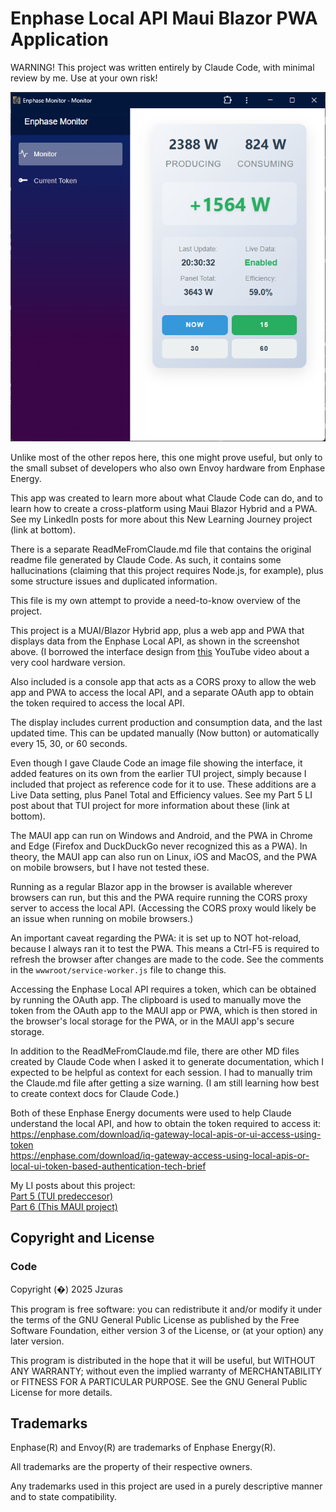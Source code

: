 # Enphase Local API Maui Blazor PWA Application
WARNING! This project was written entirely by Claude Code, with minimal review by me. Use at your own risk!

![Enphase Monitor Screenshot](screenshot.png)

Unlike most of the other repos here, this one might prove useful, but only to the small
subset of developers who also own Envoy hardware from Enphase Energy.

This app was created to learn more about what Claude Code can do, 
and to learn how to create a cross-platform using Maui Blazor Hybrid and a PWA.
See my LinkedIn posts for more about this New Learning Journey project (link at bottom).

There is a separate ReadMeFromClaude.md file that contains the original readme file generated by Claude Code.
As such, it contains some hallucinations (claiming that this project
requires Node.js, for example), plus some structure issues and duplicated information.

This file is my own attempt to provide a need-to-know overview of the project.

This project is a MUAI/Blazor Hybrid app, plus a web app and PWA that displays data from the Enphase Local API, as shown in the screenshot above.
(I borrowed the interface design from [this](https://www.youtube.com/watch?v=sxUrxY4rw74) YouTube video about a very cool hardware version.

Also included is a console app that acts as a CORS proxy to allow the web app and PWA to access the local API,
and a separate OAuth app to obtain the token required to access the local API.

The display includes current production and consumption data, and the last updated time. This can
be updated manually (Now button) or automatically every 15, 30, or 60 seconds.

Even though I gave Claude Code an image file showing the interface, it added features on its own
from the earlier TUI project, simply because I included that project as reference code for it to use.
These additions are a Live Data setting, plus Panel Total and Efficiency values.
See my Part 5 LI post about that TUI project for more information about these (link at bottom).

The MAUI app can run on Windows and Android, and the PWA in Chrome and Edge (Firefox and DuckDuckGo
never recognized this as a PWA). In theory, the MAUI app can also run on Linux, iOS and MacOS, 
and the PWA on mobile browsers, but I have not tested these. 

Running as a regular Blazor app in the browser is available wherever browsers can run, but this
and the PWA require running the CORS proxy server to access the local API. 
(Accessing the CORS proxy would likely be an issue when running on mobile browsers.)

An important caveat regarding the PWA: it is set up to NOT hot-reload, because I always
ran it to test the PWA. This means a Ctrl-F5 is required to refresh the browser
after changes are made to the code. See the comments in the `wwwroot/service-worker.js` file to change this.

Accessing the Enphase Local API requires a token, which can be obtained by running the OAuth app.
The clipboard is used to manually move the token from the OAuth app to the MAUI app or PWA,
which is then stored in the browser's local storage for the PWA, or in the MAUI app's secure storage.

In addition to the ReadMeFromClaude.md file, there are other MD files created by Claude Code
when I asked it to generate documentation, which I expected to be helpful as context
for each session. I had to manually trim the Claude.md file after getting a size warning.
(I am still learning how best to create context docs for Claude Code.)

Both of these Enphase Energy documents were used to help Claude understand the local API,
and how to obtain the token required to access it:  
https://enphase.com/download/iq-gateway-local-apis-or-ui-access-using-token  
https://enphase.com/download/iq-gateway-access-using-local-apis-or-local-ui-token-based-authentication-tech-brief

My LI posts about this project:  
[Part 5 (TUI predeccesor)](https://www.linkedin.com/posts/jimzuras_accessing-iq-gateway-local-apis-and-local-activity-7351404029890945024-UAZh)  
[Part 6 (This MAUI project)](https://www.linkedin.com/feed/update/urn:li:share:7351699841686593537/)

                                             


## Copyright and License

### Code

Copyright (�) 2025  Jzuras

This program is free software: you can redistribute it and/or modify
it under the terms of the GNU General Public License as published by
the Free Software Foundation, either version 3 of the License, or
(at your option) any later version.

This program is distributed in the hope that it will be useful,
but WITHOUT ANY WARRANTY; without even the implied warranty of
MERCHANTABILITY or FITNESS FOR A PARTICULAR PURPOSE.  See the
GNU General Public License for more details.


## Trademarks

Enphase(R) and Envoy(R) are trademarks of Enphase Energy(R).

All trademarks are the property of their respective owners.

Any trademarks used in this project are used in a purely descriptive manner and to state compatibility.
